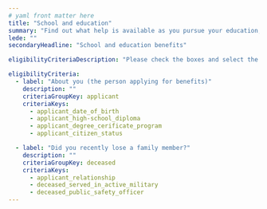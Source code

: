 ```yaml
---
# yaml front matter here
title: "School and education"
summary: "Find out what help is available as you pursue your education, including loans, grants, and guidance."
lede: ""
secondaryHeadline: "School and education benefits"

eligibilityCriteriaDescription: "Please check the boxes and select the options that best describe your situation. Answer as many questions as possible for the most accurate results."

eligibilityCriteria:
  - label: "About you (the person applying for benefits)"
    description: ""
    criteriaGroupKey: applicant
    criteriaKeys:
      - applicant_date_of_birth
      - applicant_high-school_diploma
      - applicant_degree_cerificate_program
      - applicant_citizen_status

  - label: "Did you recently lose a family member?"
    description: ""
    criteriaGroupKey: deceased
    criteriaKeys:
      - applicant_relationship
      - deceased_served_in_active_military
      - deceased_public_safety_officer
---
```

